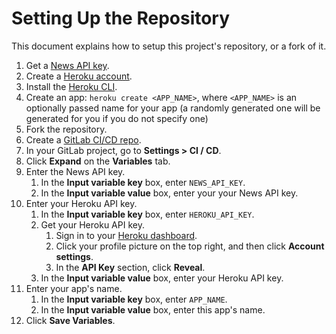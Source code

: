 # Setting Up the Repository

This document explains how to setup this project's repository, or a fork of it.

1. Get a [News API key](https://newsapi.org/register).
1. Create a [Heroku account](https://signup.heroku.com).
1. Install the [Heroku CLI](https://devcenter.heroku.com/articles/heroku-cli#download-and-install).
1. Create an app: `heroku create <APP_NAME>`, where `<APP_NAME>` is an optionally passed name for your app (a randomly generated one will be generated for you if you do not specify one)
1. Fork the repository.
1. Create a [GitLab CI/CD repo](https://docs.gitlab.com/ee/ci/ci_cd_for_external_repos/github_integration.html).
1. In your GitLab project, go to **Settings > CI / CD**.
1. Click **Expand** on the **Variables** tab.
1. Enter the News API key.
    1. In the **Input variable key** box, enter `NEWS_API_KEY`.
    1. In the **Input variable value** box, enter your your News API key.
1. Enter your Heroku API key.
    1. In the **Input variable key** box, enter `HEROKU_API_KEY`.
    1. Get your Heroku API key.
        1. Sign in to your [Heroku dashboard](https://dashboard.heroku.com).
        1. Click your profile picture on the top right, and then click **Account settings**.
        1. In the **API Key** section, click **Reveal**.
    1. In the **Input variable value** box, enter your Heroku API key.
1. Enter your app's name. 
    1. In the **Input variable key** box, enter `APP_NAME`.
    1. In the **Input variable value** box, enter this app's name.
1. Click **Save Variables**.
